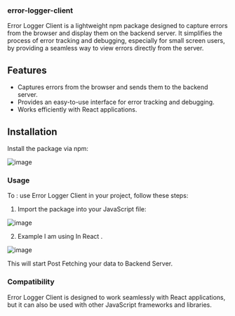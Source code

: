 ### error-logger-client

Error Logger Client is a lightweight npm package designed to capture errors from the browser and display them on the backend server. It simplifies the process of error tracking and debugging, especially for small screen users, by providing a seamless way to view errors directly from the server.

## Features

- Captures errors from the browser and sends them to the backend server.
- Provides an easy-to-use interface for error tracking and debugging.
- Works efficiently with React applications.

## Installation

Install the package via npm:


![image](https://github.com/vaibhav211002/error-logger/assets/120389581/e1a105d2-5ecc-4cc0-8aab-f39629e6eb45)

### Usage

To : use Error Logger Client in your project, follow these steps:

1. Import the package into your JavaScript file:

![image](https://github.com/vaibhav211002/error-logger/assets/120389581/ad727129-542e-4d2b-8e03-04692cad6b43)

2. Example I am using In React .
   
![image](https://github.com/vaibhav211002/error-logger/assets/120389581/15e93a4d-fe96-4ccf-b469-f0f74d527850)

This will start Post Fetching your data to Backend Server.

### Compatibility

Error Logger Client is designed to work seamlessly with React applications, but it can also be used with other JavaScript frameworks and libraries.

